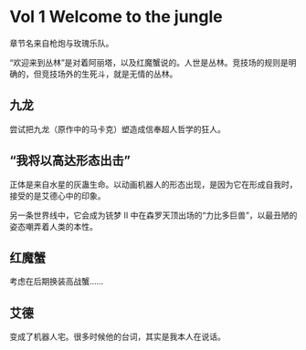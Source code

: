 Vol 1 Welcome to the jungle
===========================

章节名来自枪炮与玫瑰乐队。

“欢迎来到丛林”是对着阿丽塔，以及红魔蟹说的。人世是丛林。竞技场的规则是明确的，但竞技场外的生死斗，就是无情的丛林。


## 九龙

尝试把九龙（原作中的马卡克）塑造成信奉超人哲学的狂人。


## “我将以高达形态出击”

正体是来自水星的灰蛊生命。以动画机器人的形态出现，是因为它在形成自我时，接受的是艾德心中的印象。

另一条世界线中，它会成为铳梦 II 中在森罗天顶出场的“力比多巨兽”，以最丑陋的姿态嘲弄着人类的本性。


## 红魔蟹

考虑在后期换装高战蟹……


## 艾德

变成了机器人宅。很多时候他的台词，其实是我本人在说话。


